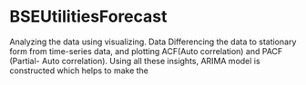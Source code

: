 # BSEUtilitiesForecast
Analyzing the data using visualizing. Data Differencing the data to stationary form from time-series data, and plotting ACF(Auto correlation) and PACF (Partial- Auto correlation). Using all these insights, ARIMA model is constructed which helps to make the 
